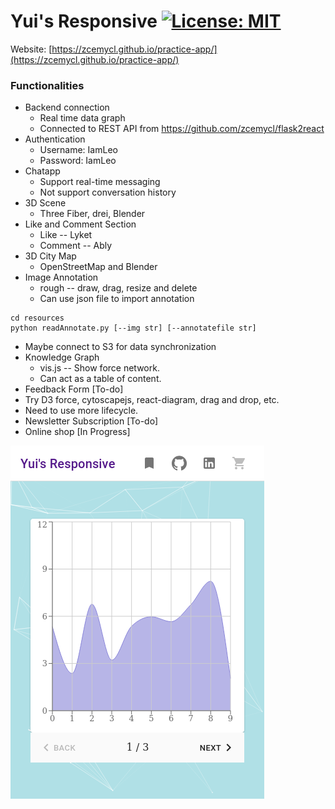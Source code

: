# Yui's Responsive [![License: MIT](https://img.shields.io/badge/License-MIT-yellow.svg)](https://opensource.org/licenses/MIT)

Website: [https://zcemycl.github.io/practice-app/](https://zcemycl.github.io/practice-app/)

### Functionalities 
- Backend connection
  - Real time data graph
  - Connected to REST API from https://github.com/zcemycl/flask2react
- Authentication
  - Username: IamLeo 
  - Password: IamLeo  
- Chatapp
  - Support real-time messaging
  - Not support conversation history
- 3D Scene
  - Three Fiber, drei, Blender
- Like and Comment Section
  - Like -- Lyket
  - Comment -- Ably
- 3D City Map
  - OpenStreetMap and Blender
- Image Annotation
  - rough -- draw, drag, resize and delete
  - Can use json file to import annotation
```
cd resources
python readAnnotate.py [--img str] [--annotatefile str]
```
  - Maybe connect to S3 for data synchronization
- Knowledge Graph
  - vis.js -- Show force network.
  - Can act as a table of content.
- Feedback Form [To-do]
- Try D3 force, cytoscapejs, react-diagram, drag and drop, etc.
- Need to use more lifecycle.
- Newsletter Subscription [To-do]
- Online shop [In Progress]

![img](./resources/view.png)
